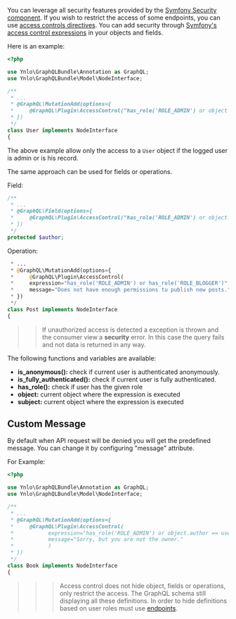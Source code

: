 You can leverage all security features provided by the 
[Symfony Security component](http://symfony.com/doc/current/book/security.html).
If you wish to restrict the access of some endpoints, you can use 
[access controls directives](http://symfony.com/doc/current/book/security.html#securing-url-patterns-access-control).
You can add security through [Symfony's access control expressions](https://symfony.com/doc/current/expressions.html#security-complex-access-controls-with-expressions) 
in your objects and fields.

Here is an example:

````php
<?php

use Ynlo\GraphQLBundle\Annotation as GraphQL;
use Ynlo\GraphQLBundle\Model\NodeInterface;

/**
 * ...
 * @GraphQL\MutationAdd(options={
 *     @GraphQL\Plugin\AccessControl("has_role('ROLE_ADMIN') or object == user")
 * })
 */
class User implements NodeInterface
{
````

The above example allow only the access to a `User` object if the logged user is
admin or is his record.

The same approach can be used for fields or operations.

Field:
````php
/**
 * ...
 * @GraphQL\Field(options={
 *     @GraphQL\Plugin\AccessControl("has_role('ROLE_ADMIN') or object.author == user")
 * })
 */
protected $author;
````

Operation:
````php
 * ...
 * @GraphQL\MutationAdd(options={
 *     @GraphQL\Plugin\AccessControl(
 *     expression="has_role('ROLE_ADMIN') or has_role('ROLE_BLOGGER')",
 *     message="Does not have enough permissions tu publish new posts.")
 * })
 */
class Post implements NodeInterface
{
````

>> If unauthorized access is detected a exception is thrown and the consumer view a **security** error. 
In this case the query fails and not data is returned in any way.

The following functions and variables are available:

- **is_anonymous():** check if current user is authenticated anonymously.
- **is_fully_authenticated():** check if current user is fully authenticated.
- **has_role():** check if user has the given role
- **object:** current object where the expression is executed
- **subject:** current object where the expression is executed

## Custom Message

By default when API request will be denied you will get the predefined message.
You can change it by configuring "message" attribute.

For Example:

````php
<?php

use Ynlo\GraphQLBundle\Annotation as GraphQL;
use Ynlo\GraphQLBundle\Model\NodeInterface;

/**
 * ...
 * @GraphQL\MutationAdd(options={
 *     @GraphQL\Plugin\AccessControl(
 *           expression="has_role('ROLE_ADMIN') or object.author == user",
 *           message="Sorry, but you are not the owner."
 *           )
 * })
 */
class Book implements NodeInterface
{
````

>>> Access control does not hide object, fields or operations, only restrict the access.
The GraphQL schema still displaying all these definitions.
In order to hide definitions based on user roles must use [endpoints](../07_Advanced/03_Endpoints.md).